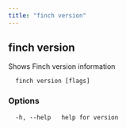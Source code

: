 ```yaml
---
title: "finch version"
---
```


## finch version

Shows Finch version information

```
  finch version [flags]
```

### Options

```
  -h, --help   help for version
```
